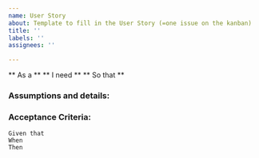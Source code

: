 ```yaml
---
name: User Story
about: Template to fill in the User Story (=one issue on the kanban)
title: ''
labels: ''
assignees: ''

---
```


** As a **
** I need **
** So that **

### Assumptions and details:

### Acceptance Criteria:
```gerkhin
Given that
When
Then
```
